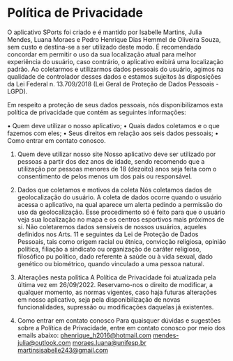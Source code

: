

# Política de Privacidade

O aplicativo SPorts foi criado e é mantido por Isabelle Martins, Julia Mendes, Luana
Moraes e Pedro Henrique Dias Hemmel de Oliveira Souza, sem custo e destina-se a ser
utilizado deste modo. É recomendado concordar em permitir o uso da sua localização
atual para melhor experiência do usuário, caso contrário, o aplicativo exibirá uma
localização padrão. Ao coletarmos e utilizarmos dados pessoais do usuário, agimos na
qualidade de controlador desses dados e estamos sujeitos às disposições da Lei Federal
n. 13.709/2018 (Lei Geral de Proteção de Dados Pessoais - LGPD).

Em respeito a proteção de seus dados pessoais, nós disponibilizamos esta política de
privacidade que contém as seguintes informações:

• Quem deve utilizar o nosso aplicativo;
• Quais dados coletamos e o que fazemos com eles;
• Seus direitos em relação aos seis dados pessoais;
• Como entrar em contato conosco. 

1. Quem deve utilizar nosso site
Nosso aplicativo deve ser utilizado por pessoas a partir dos dez anos de idade, sendo
recomendo que a utilização por pessoas menores de 18 (dezoito) anos seja feita com
o consentimento de pelos menos um dos pais ou responsável.


2. Dados que coletamos e motivos da coleta
Nós coletamos dados de geolocalização do usuário.
A coleta de dados ocorre quando o usuário acessa o aplicativo, na qual aparece um alerta
pedindo a permissão do uso da geolocalização. Esse procedimento só é feito para que o
usuário veja sua localização no mapa e os centros esportivos mais próximos de si.
Não coletaremos dados sensíveis de nossos usuários, aqueles definidos nos Arts. 11 e
seguintes da Lei de Proteção de Dados Pessoais, tais como origem racial ou étnica,
convicção religiosa, opinião política, filiação a sindicato ou organização de caráter
religioso, filosófico pu político, dado referente à saúde ou à vida sexual, dado genético ou
biométrico, quando vinculado a uma pessoa natural. 

3. Alterações nesta política
A Política de Privacidade foi atualizada pela última vez em 26/09/2022. Reservamo-nos o
direito de modificar, a qualquer momento, as normas vigentes, caso haja futuras
alterações em nosso aplicativo, seja pela disponibilização de novas funcionalidades,
supressão ou modificações daquelas já existentes.
4. Como entrar em contato conosco
Para quaisquer dúvidas e sugestões sobre a Política de Privacidade, entre em contato
conosco por meio dos emails abaixo:
phenrique_h2016@hotmail.com
mendes-julia@outlook.com
moraes.luana@unifesp.br
martinsisabelle243@gmail.com
